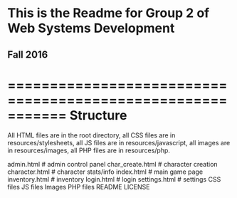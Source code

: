 # This is the Readme for Group 2 of Web Systems Development
## Fall 2016

===========================================================
Structure
===========================================================

All HTML files are in the root directory,
all CSS files are in resources/stylesheets,
all JS files are in resources/javascript,
all images are in resources/images,
all PHP files are in resources/php.

<root>
	admin.html 				# admin control panel
	char_create.html 	# character creation
	character.html 		# character stats/info
	index.html 				# main game page
	inventory.html 		# inventory
	login.html 				# login
	settings.html 		# settings
	<resources>
		<stylesheets>
			CSS files
		</stylesheets>
		<javascript>
			JS files
		</javascript>
		<images>
			Images
		</images>
		<php>
			PHP files
		</php>
	</resources>
	README
	LICENSE
</root>
